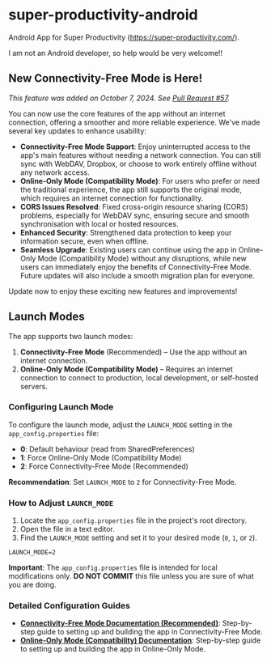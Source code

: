 # super-productivity-android

Android App for Super Productivity (https://super-productivity.com/).

I am not an Android developer, so help would be very welcome!!

## New Connectivity-Free Mode is Here!

_This feature was added on October 7, 2024. See [Pull Request #57](https://github.com/johannesjo/super-productivity-android/pull/57)._

You can now use the core features of the app without an internet connection, offering a smoother and more reliable experience. We've made several key updates to enhance usability:

- **Connectivity-Free Mode Support**: Enjoy uninterrupted access to the app's main features without needing a network connection. You can still sync with WebDAV, Dropbox, or choose to work entirely offline without any network access.
- **Online-Only Mode (Compatibility Mode)**: For users who prefer or need the traditional experience, the app still supports the original mode, which requires an internet connection for functionality.
- **CORS Issues Resolved**: Fixed cross-origin resource sharing (CORS) problems, especially for WebDAV sync, ensuring secure and smooth synchronisation with local or hosted resources.
- **Enhanced Security**: Strengthened data protection to keep your information secure, even when offline.
- **Seamless Upgrade**: Existing users can continue using the app in Online-Only Mode (Compatibility Mode) without any disruptions, while new users can immediately enjoy the benefits of Connectivity-Free Mode. Future updates will also include a smooth migration plan for everyone.

Update now to enjoy these exciting new features and improvements!

## Launch Modes

The app supports two launch modes:

1. **Connectivity-Free Mode** (Recommended) – Use the app without an internet connection.
2. **Online-Only Mode (Compatibility Mode)** – Requires an internet connection to connect to production, local development, or self-hosted servers.

### Configuring Launch Mode

To configure the launch mode, adjust the `LAUNCH_MODE` setting in the `app_config.properties` file:

- **0**: Default behaviour (read from SharedPreferences)
- **1**: Force Online-Only Mode (Compatibility Mode)
- **2**: Force Connectivity-Free Mode (Recommended)

**Recommendation**: Set `LAUNCH_MODE` to `2` for Connectivity-Free Mode.

### How to Adjust `LAUNCH_MODE`

1. Locate the `app_config.properties` file in the project's root directory.
2. Open the file in a text editor.
3. Find the `LAUNCH_MODE` setting and set it to your desired mode (`0`, `1`, or `2`).

```properties
LAUNCH_MODE=2
```

**Important**: The `app_config.properties` file is intended for local modifications only. **DO NOT COMMIT** this file unless you are sure of what you are doing.

### Detailed Configuration Guides

- **[Connectivity-Free Mode Documentation (Recommended)](./README_OFFLINE.md)**: Step-by-step guide to setting up and building the app in Connectivity-Free Mode.
- **[Online-Only Mode (Compatibility) Documentation](./README_ONLINE.md)**: Step-by-step guide to setting up and building the app in Online-Only Mode.
